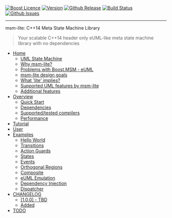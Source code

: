 <a href="http://www.boost.org/LICENSE_1_0.txt" target="_blank">![Boost Licence](http://img.shields.io/badge/license-boost-blue.svg)</a>
<a href="https://github.com/boost-experimental/msm-lite/releases" target="_blank">![Version](https://badge.fury.io/gh/boost-experimental%2Fmsm-lite.svg)</a>
<a href="https://github.com/boost-experimental/msm-lite/releases/latest" target="_blank">![Github Release](http://img.shields.io/github/release/boost-experimental/msm-lite.svg)</a>
<a href="https://travis-ci.org/boost-experimental/msm-lite" target="_blank">![Build Status](https://img.shields.io/travis/boost-experimental/msm-lite/cpp14.svg?label=linux/osx)</a>
<a href="http://github.com/boost-experimental/msm-lite/issues" target="_blank">![Github Issues](https://img.shields.io/github/issues/boost-experimental/msm-lite.svg)</a>

---------------------------------------

msm-lite: C++14 Meta State Machine Library

> Your scalable C++14 header only eUML-like meta state machine library with no dependencies

[](GENERATE_INDEX)

* [Home](http://boost-experimental.github.io/msm-lite/index/index.html)
    * [UML State Machine](http://boost-experimental.github.io/msm-lite/index/index.html#uml-state-machine)
    * [Why msm-lite?](http://boost-experimental.github.io/msm-lite/index/index.html#why-msm-lite)
    * [Problems with Boost.MSM - eUML](http://boost-experimental.github.io/msm-lite/index/index.html#problems-with-boostmsm-euml)
    * [msm-lite design goals](http://boost-experimental.github.io/msm-lite/index/index.html#msm-lite-design-goals)
    * [What 'lite' implies?](http://boost-experimental.github.io/msm-lite/index/index.html#what-lite-implies)
    * [Supported UML features by msm-lite](http://boost-experimental.github.io/msm-lite/index/index.html#supported-uml-features-by-msm-lite)
    * [Additional features](http://boost-experimental.github.io/msm-lite/index/index.html#additional-features)
* [Overview](http://boost-experimental.github.io/msm-lite/overview/index.html)
    * [Quick Start](http://boost-experimental.github.io/msm-lite/overview/index.html#quick-start)
    * [Dependencies](http://boost-experimental.github.io/msm-lite/overview/index.html#dependencies)
    * [Supported/tested compilers](http://boost-experimental.github.io/msm-lite/overview/index.html#supportedtested-compilers)
    * [Performance](http://boost-experimental.github.io/msm-lite/overview/index.html#performance)
* [Tutorial](http://boost-experimental.github.io/msm-lite/tutorial/index.html)
* [User](http://boost-experimental.github.io/msm-lite/user_guide/index.html)
* [Examples](http://boost-experimental.github.io/msm-lite/examples/index.html)
    * [Hello World](http://boost-experimental.github.io/msm-lite/examples/index.html#hello-world)
    * [Transitions](http://boost-experimental.github.io/msm-lite/examples/index.html#transitions)
    * [Action Guards](http://boost-experimental.github.io/msm-lite/examples/index.html#action-guards)
    * [States](http://boost-experimental.github.io/msm-lite/examples/index.html#states)
    * [Events](http://boost-experimental.github.io/msm-lite/examples/index.html#events)
    * [Orthogonal Regions](http://boost-experimental.github.io/msm-lite/examples/index.html#orthogonal-regions)
    * [Composite](http://boost-experimental.github.io/msm-lite/examples/index.html#composite)
    * [eUML Emulation](http://boost-experimental.github.io/msm-lite/examples/index.html#euml-emulation)
    * [Dependency Injection](http://boost-experimental.github.io/msm-lite/examples/index.html#dependency-injection)
    * [Dispatcher](http://boost-experimental.github.io/msm-lite/examples/index.html#dispatcher)
* [CHANGELOG](http://boost-experimental.github.io/msm-lite/CHANGELOG/index.html)
    * [[1.0.0] - TBD](http://boost-experimental.github.io/msm-lite/CHANGELOG/index.html#100-tbd)
    * [Added](http://boost-experimental.github.io/msm-lite/CHANGELOG/index.html#added)
* [TODO](http://boost-experimental.github.io/msm-lite/TODO/index.html)
